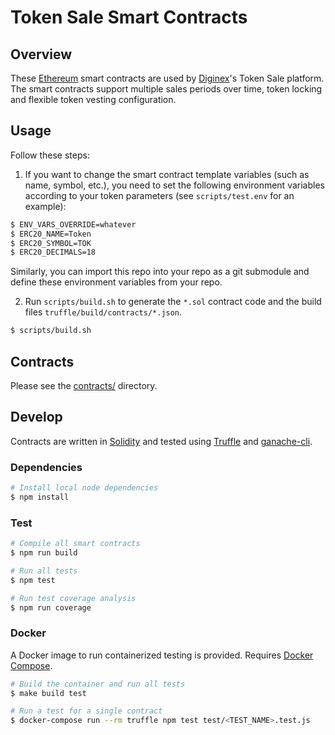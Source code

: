 # Token Sale Smart Contracts

## Overview

These [Ethereum][ethereum] smart contracts are used by [Diginex][diginex]'s Token Sale platform.
The smart contracts support multiple sales periods over time, token locking and flexible token vesting configuration.

## Usage

Follow these steps:

1. If you want to change the smart contract template variables (such as name, symbol, etc.), you need to set the
following environment variables according to your token parameters (see `scripts/test.env` for an example):

```bash
$ ENV_VARS_OVERRIDE=whatever
$ ERC20_NAME=Token
$ ERC20_SYMBOL=TOK
$ ERC20_DECIMALS=18
```

Similarly, you can import this repo into your repo as a git submodule and define these environment variables
from your repo.

2. Run `scripts/build.sh` to generate the `*.sol` contract code and the build files `truffle/build/contracts/*.json`.

```bash
$ scripts/build.sh
```

## Contracts

Please see the [contracts/](truffle/contracts) directory.

## Develop

Contracts are written in [Solidity][solidity] and tested using [Truffle][truffle] and [ganache-cli][ganache-cli].

### Dependencies

```bash
# Install local node dependencies
$ npm install
```

### Test

```bash
# Compile all smart contracts
$ npm run build

# Run all tests
$ npm test

# Run test coverage analysis
$ npm run coverage
```

### Docker

A Docker image to run containerized testing is provided. Requires [Docker Compose][docker compose].

```bash
# Build the container and run all tests
$ make build test

# Run a test for a single contract
$ docker-compose run --rm truffle npm test test/<TEST_NAME>.test.js
```

[ethereum]: https://www.ethereum.org/
[diginex]: https://www.diginex.com/
[erc20]: https://github.com/ethereum/EIPs/blob/master/EIPS/eip-20.md
[solidity]: https://solidity.readthedocs.io/en/develop/
[truffle]: http://truffleframework.com/
[ganache-cli]: https://github.com/trufflesuite/ganache-cli
[docker compose]: https://docs.docker.com/compose/
